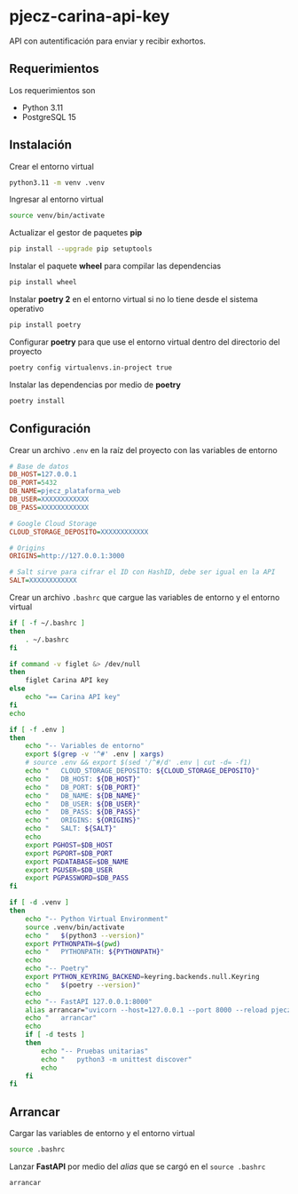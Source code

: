 # pjecz-carina-api-key

API con autentificación para enviar y recibir exhortos.

## Requerimientos

Los requerimientos son

- Python 3.11
- PostgreSQL 15

## Instalación

Crear el entorno virtual

```bash
python3.11 -m venv .venv
```

Ingresar al entorno virtual

```bash
source venv/bin/activate
```

Actualizar el gestor de paquetes **pip**

```bash
pip install --upgrade pip setuptools
```

Instalar el paquete **wheel** para compilar las dependencias

```bash
pip install wheel
```

Instalar **poetry 2** en el entorno virtual si no lo tiene desde el sistema operativo

```bash
pip install poetry
```

Configurar **poetry** para que use el entorno virtual dentro del directorio del proyecto

```bash
poetry config virtualenvs.in-project true
```

Instalar las dependencias por medio de **poetry**

```bash
poetry install
```

## Configuración

Crear un archivo `.env` en la raíz del proyecto con las variables de entorno

```ini
# Base de datos
DB_HOST=127.0.0.1
DB_PORT=5432
DB_NAME=pjecz_plataforma_web
DB_USER=XXXXXXXXXXXX
DB_PASS=XXXXXXXXXXXX

# Google Cloud Storage
CLOUD_STORAGE_DEPOSITO=XXXXXXXXXXXX

# Origins
ORIGINS=http://127.0.0.1:3000

# Salt sirve para cifrar el ID con HashID, debe ser igual en la API
SALT=XXXXXXXXXXXX
```

Crear un archivo `.bashrc` que cargue las variables de entorno y el entorno virtual

```bash
if [ -f ~/.bashrc ]
then
    . ~/.bashrc
fi

if command -v figlet &> /dev/null
then
    figlet Carina API key
else
    echo "== Carina API key"
fi
echo

if [ -f .env ]
then
    echo "-- Variables de entorno"
    export $(grep -v '^#' .env | xargs)
    # source .env && export $(sed '/^#/d' .env | cut -d= -f1)
    echo "   CLOUD_STORAGE_DEPOSITO: ${CLOUD_STORAGE_DEPOSITO}"
    echo "   DB_HOST: ${DB_HOST}"
    echo "   DB_PORT: ${DB_PORT}"
    echo "   DB_NAME: ${DB_NAME}"
    echo "   DB_USER: ${DB_USER}"
    echo "   DB_PASS: ${DB_PASS}"
    echo "   ORIGINS: ${ORIGINS}"
    echo "   SALT: ${SALT}"
    echo
    export PGHOST=$DB_HOST
    export PGPORT=$DB_PORT
    export PGDATABASE=$DB_NAME
    export PGUSER=$DB_USER
    export PGPASSWORD=$DB_PASS
fi

if [ -d .venv ]
then
    echo "-- Python Virtual Environment"
    source .venv/bin/activate
    echo "   $(python3 --version)"
    export PYTHONPATH=$(pwd)
    echo "   PYTHONPATH: ${PYTHONPATH}"
    echo
    echo "-- Poetry"
    export PYTHON_KEYRING_BACKEND=keyring.backends.null.Keyring
    echo "   $(poetry --version)"
    echo
    echo "-- FastAPI 127.0.0.1:8000"
    alias arrancar="uvicorn --host=127.0.0.1 --port 8000 --reload pjecz_carina_api_key.main:app"
    echo "   arrancar"
    echo
    if [ -d tests ]
    then
        echo "-- Pruebas unitarias"
        echo "   python3 -m unittest discover"
        echo
    fi
fi
```

## Arrancar

Cargar las variables de entorno y el entorno virtual

```bash
source .bashrc
```

Lanzar **FastAPI** por medio del _alias_ que se cargó en el `source .bashrc`

```bash
arrancar
```
